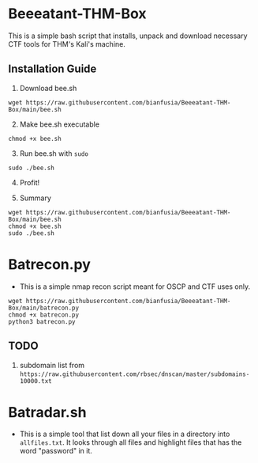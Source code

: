 # Beeeatant-THM-Box
This is a simple bash script that installs, unpack and download necessary CTF tools for THM's Kali's machine.

## Installation Guide
1. Download bee.sh
```
wget https://raw.githubusercontent.com/bianfusia/Beeeatant-THM-Box/main/bee.sh
```
2. Make bee.sh executable
```
chmod +x bee.sh
```
3. Run bee.sh with ```sudo```
```
sudo ./bee.sh
```
4. Profit!

5. Summary
```
wget https://raw.githubusercontent.com/bianfusia/Beeeatant-THM-Box/main/bee.sh
chmod +x bee.sh
sudo ./bee.sh
```
# Batrecon.py
- This is a simple nmap recon script meant for OSCP and CTF uses only.
```
wget https://raw.githubusercontent.com/bianfusia/Beeeatant-THM-Box/main/batrecon.py
chmod +x batrecon.py
python3 batrecon.py
```

## TODO
1. subdomain list from ```https://raw.githubusercontent.com/rbsec/dnscan/master/subdomains-10000.txt```


# Batradar.sh
- This is a simple tool that list down all your files in a directory into `allfiles.txt`. It looks through all files and highlight files that has the word "password" in it.
